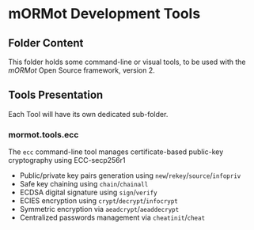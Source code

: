 # mORMot Development Tools

## Folder Content

This folder holds some command-line or visual tools, to be used with the *mORMot* Open Source framework, version 2.

## Tools Presentation

Each Tool will have its own dedicated sub-folder.

### mormot.tools.ecc

The `ecc` command-line tool manages certificate-based public-key cryptography using ECC-secp256r1
- Public/private key pairs generation using `new`/`rekey`/`source`/`infopriv`
- Safe key chaining using `chain`/`chainall`
- ECDSA digital signature using `sign`/`verify`
- ECIES encryption using `crypt`/`decrypt`/`infocrypt`
- Symmetric encryption via `aeadcrypt`/`aeaddecrypt`
- Centralized passwords management via `cheatinit`/`cheat`

